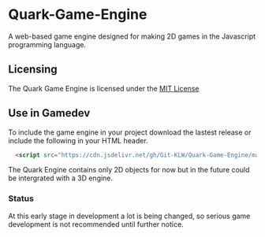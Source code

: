 # Quark-Game-Engine
A web-based game engine designed for making 2D games in the Javascript programming language.
## Licensing
The Quark Game Engine is licensed under the [MIT License](https://github.com/Git-KLW/Quark-Game-Engine/blob/main/LICENSE)
## Use in Gamedev
To include the game engine in your project download the lastest release or include the following in your HTML header.
```html
  <script src="https://cdn.jsdelivr.net/gh/Git-KLW/Quark-Game-Engine/main.js"></script>
```
The Quark Engine contains only 2D objects for now but in the future could be intergrated with a 3D engine.
### Status
At this early stage in development a lot is being changed, so serious game development is not recommended until further notice.
